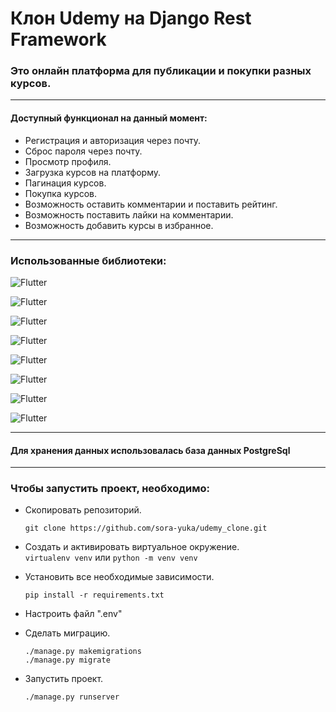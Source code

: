 # Клон Udemy на Django Rest Framework

### Это онлайн платформа для публикации и покупки разных курсов.
---
#### Доступный функционал на данный момент:

  - Регистрация и авторизация через почту.
  - Сброс пароля через почту.
  - Просмотр профиля.
  - Загрузка курсов на платформу.
  - Пагинация курсов.
  - Покупка курсов.
  - Возможность оставить комментарии и поставить рейтинг.
  - Возможность поставить лайки на комментарии.
  - Возможность добавить курсы в избранное.

---

### Использованные библиотеки:

![Flutter](https://img.shields.io/badge/-Django-yellow?style=for-the-badge&logo=python) 

![Flutter](https://img.shields.io/badge/-Django_Rest-yellow?style=for-the-badge&logo=python)

![Flutter](https://img.shields.io/badge/-Simple_JWT-yellow?style=for-the-badge&logo=python)

![Flutter](https://img.shields.io/badge/-psycopg2_binary-yellow?style=for-the-badge&logo=python)

![Flutter](https://img.shields.io/badge/-django_filter-yellow?style=for-the-badge&logo=python)

![Flutter](https://img.shields.io/badge/-drf_yasg-yellow?style=for-the-badge&logo=python)

![Flutter](https://img.shields.io/badge/-celery_[redis]-yellow?style=for-the-badge&logo=python)

![Flutter](https://img.shields.io/badge/-pillow-yellow?style=for-the-badge&logo=python)

---

#### Для хранения данных использовалась база данных PostgreSql

---

### Чтобы запустить проект, необходимо:

  - Скопировать репозиторий.
    ```
    git clone https://github.com/sora-yuka/udemy_clone.git
    ```

  - Создать и активировать виртуальное окружение.  
    ```virtualenv venv``` или ```python -m venv venv```


  - Установить все необходимые зависимости.
    ```
    pip install -r requirements.txt
    ``` 

  - Настроить файл ".env"
 
  - Сделать миграцию.
    ```
    ./manage.py makemigrations
    ./manage.py migrate
    ``` 

  - Запустить проект.
    ```
    ./manage.py runserver
    ``` 
